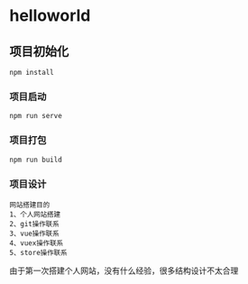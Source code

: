 # helloworld

## 项目初始化
```
npm install
```

### 项目启动
```
npm run serve
```

### 项目打包
```
npm run build
```
### 项目设计

```
网站搭建目的
1、个人网站搭建
2、git操作联系
3、vue操作联系
4、vuex操作联系
5、store操作联系
```

由于第一次搭建个人网站，没有什么经验，很多结构设计不太合理